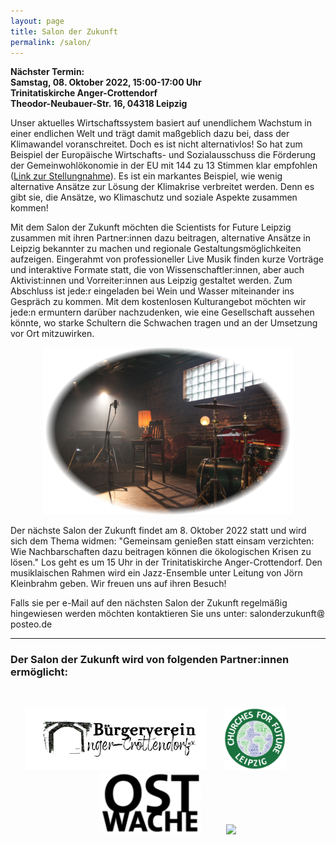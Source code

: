 ```yaml
---
layout: page
title: Salon der Zukunft
permalink: /salon/
---
```


<b>Nächster Termin:<br> 
Samstag, 08. Oktober 2022, 15:00-17:00 Uhr<br>
Trinitatiskirche Anger-Crottendorf<br>
Theodor-Neubauer-Str. 16, 04318 Leipzig
</b>

Unser aktuelles Wirtschaftssystem basiert auf unendlichem Wachstum in einer endlichen Welt und trägt damit maßgeblich dazu bei, dass der Klimawandel voranschreitet. Doch es ist nicht alternativlos! So hat zum Beispiel der Europäische Wirtschafts- und 
Sozialausschuss die Förderung der Gemeinwohlökonomie in der EU mit 144 zu 13 Stimmen klar empfohlen 
(<a href="https://eur-lex.europa.eu/legal-content/DE/TXT/?uri=CELEX%3A52015IE2060">Link zur Stellungnahme</a>). Es ist ein markantes Beispiel, wie wenig 
alternative Ansätze zur Lösung der Klimakrise verbreitet werden. Denn es gibt sie, die Ansätze, wo Klimaschutz und soziale Aspekte zusammen kommen! 

Mit dem Salon der Zukunft möchten die Scientists for Future Leipzig zusammen mit ihren Partner:innen dazu beitragen, alternative Ansätze in Leipzig bekannter zu machen und regionale Gestaltungsmöglichkeiten aufzeigen. Eingerahmt von professioneller Live Musik finden kurze Vorträge und interaktive Formate statt, die von Wissenschaftler:innen, aber auch Aktivist:innen und Vorreiter:innen aus Leipzig gestaltet werden. Zum Abschluss ist jede:r eingeladen bei Wein und Wasser miteinander ins Gespräch zu kommen. Mit dem kostenlosen Kulturangebot möchten wir jede:n ermuntern darüber nachzudenken, wie eine Gesellschaft aussehen könnte, wo starke Schultern die Schwachen tragen und an der Umsetzung vor Ort mitzuwirken.

<p align="center">
<img id="Deutsch" src="/images/Salon-Bild1.png" width="400">
</p>


Der nächste Salon der Zukunft findet am 8. Oktober 2022 statt und wird sich dem Thema widmen: "Gemeinsam genießen statt einsam verzichten: Wie Nachbarschaften dazu beitragen können die ökologischen Krisen zu lösen." Los geht es um 15 Uhr in der Trinitatiskirche Anger-Crottendorf. Den musiklaischen Rahmen wird ein Jazz-Ensemble unter Leitung von Jörn Kleinbrahm geben. Wir freuen uns auf ihren Besuch! 

Falls sie per e-Mail auf den nächsten Salon der Zukunft regelmäßig hingewiesen werden möchten kontaktieren Sie uns unter: s&#x61;lo&#110;d&#101;rzuku&#110;ft<img src="/images/symbol-add.png" height="12px" alt="&#x40;" style="margin:0px +1px -1px +1px;border-style:none;">post&#101;o.d&#101;

<hr>

<h3 id="Partner"><b>Der Salon der Zukunft wird von folgenden Partner:innen ermöglicht:</b></h3>
<br>

<p align="center">
<a href="https://www.bv-anger-crottendorf.de/" target="blank"><img height="100px" src="/images/Logo_BVAC.png"></a>&nbsp;&nbsp;&nbsp;&nbsp;&nbsp;&nbsp;
<a href="https://esg-leipzig.de/uber-uns/arbeitskreise/churches-for-future-leipzig/" target="blank"><img height="100px" src="/images/Logo_CFF.png"></a>&nbsp;&nbsp;&nbsp;&nbsp;&nbsp;&nbsp;
&nbsp;&nbsp;&nbsp;<a href="https://www.ostwache.org/" target="blank"><img height="100px" src="/images/Logo_Ostwache.png"></a>&nbsp;&nbsp;&nbsp;&nbsp;&nbsp;&nbsp;&nbsp;&nbsp;&nbsp;
<a href="https://s4f-leipzig.de/" target="blank"><img height="100px" src="/images/s4f_logo_leipzig.png"></a>
</p>
